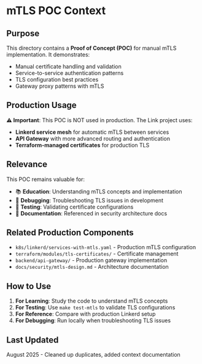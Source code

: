 # mTLS POC Context

## Purpose
This directory contains a **Proof of Concept (POC)** for manual mTLS implementation. It demonstrates:
- Manual certificate handling and validation
- Service-to-service authentication patterns
- TLS configuration best practices
- Gateway proxy patterns with mTLS

## Production Usage
**⚠️ Important**: This POC is NOT used in production. The Link project uses:
- **Linkerd service mesh** for automatic mTLS between services
- **API Gateway** with more advanced routing and authentication
- **Terraform-managed certificates** for production TLS

## Relevance
This POC remains valuable for:
- 📚 **Education**: Understanding mTLS concepts and implementation
- 🔧 **Debugging**: Troubleshooting TLS issues in development
- 🧪 **Testing**: Validating certificate configurations
- 📖 **Documentation**: Referenced in security architecture docs

## Related Production Components
- `k8s/linkerd/services-with-mtls.yaml` - Production mTLS configuration
- `terraform/modules/tls-certificates/` - Certificate management
- `backend/api-gateway/` - Production gateway implementation
- `docs/security/mtls-design.md` - Architecture documentation

## How to Use
1. **For Learning**: Study the code to understand mTLS concepts
2. **For Testing**: Use `make test-mtls` to validate TLS configurations
3. **For Reference**: Compare with production Linkerd setup
4. **For Debugging**: Run locally when troubleshooting TLS issues

## Last Updated
August 2025 - Cleaned up duplicates, added context documentation